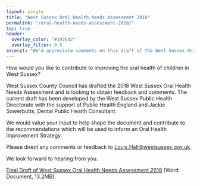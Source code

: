 ```yaml
---
layout: single
title: "West Sussex Oral Health Needs Assessment 2018"
permalink: "/oral-health-needs-assessment-2018/"
toc: true
header: 
  overlay_color: "#1976d2"
  overlay_filter: 0.5
excerpt: "We'd appreciate comments on this draft of the West Sussex Oral Health Needs Assessment."
---
```


How would you like to contribute to improving the oral health of children in West Sussex?

West Sussex County Council has drafted the 2018 West Sussex Oral Health Needs Assessment and is looking to obtain feedback and comments. The current draft has been developed by the West Sussex Public Health Directorate with the support of Public Health England and Jackie Sowerbutts, Dental Public Health Consultant.

We would value your input to help shape the document and contribute to the recommendations which will be used to inform an Oral Health Improvement Strategy.

Please direct any comments or feedback to [Louis.Hall@westsussex.gov.uk](mailto:Louis.Hall@westsussex.gov.uk).

We look forward to hearing from you.

[Final Draft of West Sussex Oral Health Needs Assessment 2018](http://jsna.westsussex.gov.uk/wp-content/uploads/2018/05/West-Sussex-OHNA-2018-Final-Draft.docx) (Word Document, 13.2MB).